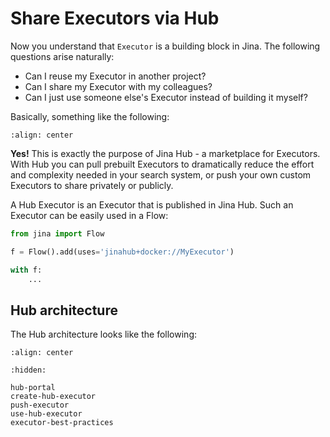 # Share Executors via Hub

Now you understand that `Executor` is a building block in Jina. The following questions arise naturally:

- Can I reuse my Executor in another project?
- Can I share my Executor with my colleagues?
- Can I just use someone else's Executor instead of building it myself?

Basically, something like the following:

```{figure} ../../../../.github/hub-user-journey.svg
:align: center
```

**Yes!** This is exactly the purpose of Jina Hub - a marketplace for Executors. With Hub you can pull prebuilt
Executors to dramatically reduce the effort and complexity needed in your search system, or push your own custom
Executors to share privately or publicly.

A Hub Executor is an Executor that is published in Jina Hub. Such an Executor can be easily used in a Flow:

```python
from jina import Flow

f = Flow().add(uses='jinahub+docker://MyExecutor')

with f:
    ...
``` 

## Hub architecture

The Hub architecture looks like the following:

```{figure} ../../../../.github/hub-system.svg
:align: center
```

```{toctree}
:hidden:

hub-portal
create-hub-executor
push-executor
use-hub-executor
executor-best-practices
```

